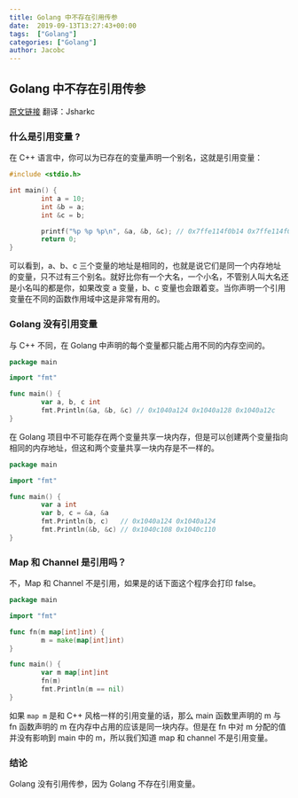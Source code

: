 ```yaml
---
title: Golang 中不存在引用传参
date:  2019-09-13T13:27:43+00:00
tags:  ["Golang"]
categories: ["Golang"]
author: Jacobc
---
```

## Golang 中不存在引用传参

​[原文链接](https://dave.cheney.net/2017/04/29/there-is-no-pass-by-reference-in-go)
翻译：Jsharkc

### 什么是引用变量 ?

在 C++ 语言中，你可以为已存在的变量声明一个别名，这就是引用变量：

```c++
#include <stdio.h>

int main() {
        int a = 10;
        int &b = a;
        int &c = b;

        printf("%p %p %p\n", &a, &b, &c); // 0x7ffe114f0b14 0x7ffe114f0b14 0x7ffe114f0b14
        return 0;
}
```

可以看到，a、b、c 三个变量的地址是相同的，也就是说它们是同一个内存地址的变量，只不过有三个别名。就好比你有一个大名，一个小名，不管别人叫大名还是小名叫的都是你，如果改变 a 变量，b、c 变量也会跟着变。当你声明一个引用变量在不同的函数作用域中这是非常有用的。

### Golang 没有引用变量

与 C++ 不同，在 Golang 中声明的每个变量都只能占用不同的内存空间的。

```go
package main

import "fmt"

func main() {
        var a, b, c int
        fmt.Println(&a, &b, &c) // 0x1040a124 0x1040a128 0x1040a12c
}
```

在 Golang 项目中不可能存在两个变量共享一块内存，但是可以创建两个变量指向相同的内存地址，但这和两个变量共享一块内存是不一样的。

```go
package main

import "fmt"

func main() {
        var a int
        var b, c = &a, &a
        fmt.Println(b, c)   // 0x1040a124 0x1040a124
        fmt.Println(&b, &c) // 0x1040c108 0x1040c110
}
```

### Map 和 Channel 是引用吗？

不，Map 和 Channel 不是引用，如果是的话下面这个程序会打印 false。

```Go
package main

import "fmt"

func fn(m map[int]int) {
        m = make(map[int]int)
}

func main() {
        var m map[int]int
        fn(m)
        fmt.Println(m == nil)
}
```

如果 `map m` 是和 C++ 风格一样的引用变量的话，那么 main 函数里声明的 m 与 fn 函数声明的 m 在内存中占用的应该是同一块内存。但是在 fn 中对 m 分配的值并没有影响到 main 中的 m，所以我们知道 map 和 channel 不是引用变量。

### 结论

Golang 没有引用传参，因为 Golang 不存在引用变量。

